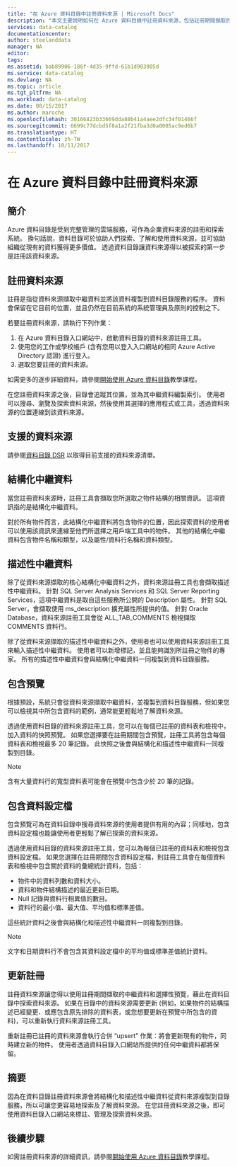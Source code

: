 ```yaml
---
title: "在 Azure 資料目錄中註冊資料來源 | Microsoft Docs"
description: "本文主要說明如何在 Azure 資料目錄中註冊資料來源，包括註冊期間擷取的中繼資料欄位。"
services: data-catalog
documentationcenter: 
author: steelanddata
manager: NA
editor: 
tags: 
ms.assetid: bab89906-186f-4d35-9ffd-61b1d903905d
ms.service: data-catalog
ms.devlang: NA
ms.topic: article
ms.tgt_pltfrm: NA
ms.workload: data-catalog
ms.date: 08/15/2017
ms.author: maroche
ms.openlocfilehash: 30166823b33669dda88b41a4aee2dfc34f01466f
ms.sourcegitcommit: 6699c77dcbd5f8a1a2f21fba3d0a0005ac9ed6b7
ms.translationtype: HT
ms.contentlocale: zh-TW
ms.lasthandoff: 10/11/2017
---
```

# <a name="register-data-sources-in-azure-data-catalog"></a>在 Azure 資料目錄中註冊資料來源
## <a name="introduction"></a>簡介
Azure 資料目錄是受到完整管理的雲端服務，可作為企業資料來源的註冊和探索系統。 換句話說，資料目錄可於協助人們探索、了解和使用資料來源，並可協助組織從現有的資料獲得更多價值。 透過資料目錄讓資料來源得以被探索的第一步是註冊該資料來源。

## <a name="register-data-sources"></a>註冊資料來源
註冊是指從資料來源擷取中繼資料並將該資料複製到資料目錄服務的程序。 資料會保留在它目前的位置，並且仍然在目前系統的系統管理員及原則的控制之下。

若要註冊資料來源，請執行下列作業：
1. 在 Azure 資料目錄入口網站中，啟動資料目錄的資料來源註冊工具。 
2. 使用您的工作或學校帳戶 (含有您用以登入入口網站的相同 Azure Active Directory 認證) 進行登入。
3. 選取您要註冊的資料來源。

如需更多的逐步詳細資料，請參閱[開始使用 Azure 資料目錄](data-catalog-get-started.md)教學課程。

在您註冊資料來源之後，目錄會追蹤其位置，並為其中繼資料編製索引。 使用者可以搜尋、瀏覽及探索資料來源，然後使用其選擇的應用程式或工具，透過資料來源的位置連線到該資料來源。

## <a name="supported-data-sources"></a>支援的資料來源
請參閱[資料目錄 DSR](data-catalog-dsr.md) 以取得目前支援的資料來源清單。

## <a name="structural-metadata"></a>結構化中繼資料
當您註冊資料來源時，註冊工具會擷取您所選取之物件結構的相關資訊。 這項資訊指的是結構化中繼資料。

對於所有物件而言，此結構化中繼資料將包含物件的位置，因此探索資料的使用者可以使用該資訊來連線至他們所選擇之用戶端工具中的物件。 其他的結構化中繼資料包含物件名稱和類型，以及屬性/資料行名稱和資料類型。

## <a name="descriptive-metadata"></a>描述性中繼資料
除了從資料來源擷取的核心結構化中繼資料之外，資料來源註冊工具也會擷取描述性中繼資料。 針對 SQL Server Analysis Services 和 SQL Server Reporting Services，這項中繼資料是取自這些服務所公開的 Description 屬性。 針對 SQL Server，會擷取使用 ms\_description 擴充屬性所提供的值。 針對 Oracle Database，資料來源註冊工具會從 ALL\_TAB\_COMMENTS 檢視擷取 COMMENTS 資料行。

除了從資料來源擷取的描述性中繼資料之外，使用者也可以使用資料來源註冊工具來輸入描述性中繼資料。 使用者可以新增標記，並且能夠識別所註冊之物件的專家。 所有的描述性中繼資料會與結構化中繼資料一同複製到資料目錄服務。

## <a name="include-previews"></a>包含預覽
根據預設，系統只會從資料來源擷取中繼資料，並複製到資料目錄服務，但如果您可以檢視其中所包含資料的範例，通常能更輕鬆地了解資料來源。

透過使用資料目錄的資料來源註冊工具，您可以在每個已註冊的資料表和檢視中，加入資料的快照預覽。 如果您選擇要在註冊期間包含預覽，註冊工具將包含每個資料表和檢視最多 20 筆記錄。 此快照之後會與結構化和描述性中繼資料一同複製到目錄。

> [!NOTE]
> 含有大量資料行的寬型資料表可能會在預覽中包含少於 20 筆的記錄。
>
>

## <a name="include-data-profiles"></a>包含資料設定檔
包含預覽可為在資料目錄中搜尋資料來源的使用者提供有用的內容；同樣地，包含資料設定檔也能讓使用者更輕鬆了解已探索的資料來源。

透過使用資料目錄的資料來源註冊工具，您可以為每個已註冊的資料表和檢視包含資料設定檔。 如果您選擇在註冊期間包含資料設定檔，則註冊工具會在每個資料表和檢視中包含關於資料的彙總統計資料，包括：

* 物件中的資料列數和資料大小。
* 資料和物件結構描述的最近更新日期。
* Null 記錄與資料行相異值的數目。
* 資料行的最小值、最大值、平均值和標準差值。

這些統計資料之後會與結構化和描述性中繼資料一同複製到目錄。

> [!NOTE]
> 文字和日期資料行不會包含其資料設定檔中的平均值或標準差值統計資料。
>
>

## <a name="update-registrations"></a>更新註冊
註冊資料來源讓您得以使用註冊期間擷取的中繼資料和選擇性預覽，藉此在資料目錄中探索資料來源。 如果在目錄中的資料來源需要更新 (例如，如果物件的結構描述已經變更、或應包含原先排除的資料表，或您想要更新在預覽中所包含的資料)，可以重新執行資料來源註冊工具。

重新註冊已註冊的資料來源會執行合併 “upsert” 作業：將會更新現有的物件，同時建立新的物件。 使用者透過資料目錄入口網站所提供的任何中繼資料都將保留。

## <a name="summary"></a>摘要
因為在資料目錄註冊資料來源會將結構化和描述性中繼資料從資料來源複製到目錄服務，所以可讓您更容易地探索及了解資料來源。 在您註冊資料來源之後，即可使用資料目錄入口網站來標註、管理及探索資料來源。

## <a name="next-steps"></a>後續步驟
如需註冊資料來源的詳細資訊，請參閱[開始使用 Azure 資料目錄](data-catalog-get-started.md)教學課程。
